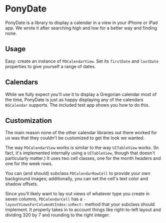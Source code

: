 # PonyDate

PonyDate is a library to display a calendar in a view in your iPhone or iPad app. We wrote it after searching high and low for a better way and finding none.

## Usage

Easy: create an instance of `PDCalendarView`. Set its `firstDate` and `lastDate` properties to give yourself a range of dates.

## Calendars

While we fully expect you'll use it to display a Gregorian calendar most of the time, PonyDate is just as happy displaying any of the calendars `NSCalendar` supports. The included test app shows you how to do this.

## Customization

The main reason none of the other calendar libraries out there worked for us was that they couldn't be customized to get the look we wanted.

The way `PDCalendarView` works is similar to the way `UITableView` works. (In fact, it's implemented internally using a `UITableView`, though that doesn't particularly matter.) It uses two cell classes, one for the month headers and one for the week rows.

You can (and should) subclass `PDCalendarRowCell` to provide your own background images; additionally, you can set the cell's text color and shadow offsets.

Since you'll likely want to lay out views of whatever type you create in seven columns, `PDCalendarCell` has a `-layoutViewsForColumnAtIndex:inRect:` method that your subclass should implement. It properly takes in to account things like right-to-left layout and dividing 320 by 7 and rounding to the right integer.